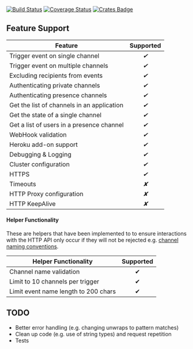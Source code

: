 
[![Build Status](https://travis-ci.org/pusher/pusher-http-rust.svg?branch=master)](https://travis-ci.org/pusher/pusher-http-rust)
[![Coverage Status](https://coveralls.io/repos/pusher/pusher-http-rust/badge.svg?branch=master)](https://coveralls.io/r/pusher/pusher-http-rust?branch=master) 
[![Crates Badge](http://meritbadge.herokuapp.com/pusher)](https://crates.io/crates/pusher)

## Feature Support

Feature                                    | Supported
-------------------------------------------| :-------:
Trigger event on single channel            | *&#10004;*
Trigger event on multiple channels         | *&#10004;*
Excluding recipients from events           | *&#10004;*
Authenticating private channels            | *&#10004;*
Authenticating presence channels           | *&#10004;*
Get the list of channels in an application | *&#10004;*
Get the state of a single channel          | *&#10004;*
Get a list of users in a presence channel  | *&#10004;*
WebHook validation                         | *&#10004;*
Heroku add-on support                      | *&#10004;*
Debugging & Logging                        | *&#10004;*
Cluster configuration                      | *&#10004;*
HTTPS                                      | *&#10004;*
Timeouts                                   | *&#10008;*
HTTP Proxy configuration                   | *&#10008;*
HTTP KeepAlive                             | *&#10008;*


#### Helper Functionality

These are helpers that have been implemented to to ensure interactions with the HTTP API only occur if they will not be rejected e.g. [channel naming conventions](https://pusher.com/docs/client_api_guide/client_channels#naming-channels).

Helper Functionality                     | Supported
-----------------------------------------| :-------:
Channel name validation            | &#10004;
Limit to 10 channels per trigger         | &#10004;
Limit event name length to 200 chars     | &#10004;

## TODO

* Better error handling (e.g. changing unwraps to pattern matches)
* Clean up code (e.g. use of string types) and request repetition
* Tests

